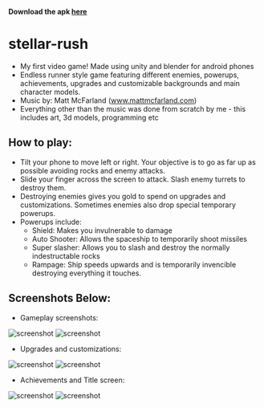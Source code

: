 **Download the apk [here](https://drive.google.com/open?id=1g53kQLN3FZzBGhQV372ibj1fn0hm_kvL)**


# stellar-rush
- My first video game! Made using unity and blender for android phones
- Endless runner style game featuring different enemies, powerups, achievements, upgrades and customizable backgrounds and main character models.
- Music by: Matt McFarland (www.mattmcfarland.com)
- Everything other than the music was done from scratch by me - this includes art, 3d models, programming etc

## How to play:

- Tilt your phone to move left or right. Your objective is to go as far up as possible avoiding rocks and enemy attacks.
- Slide your finger across the screen to attack. Slash enemy turrets to destroy them.
- Destroying enemies gives you gold to spend on upgrades and customizations. Sometimes enemies also drop special temporary powerups.
- Powerups include:
  - Shield: Makes you invulnerable to damage
  - Auto Shooter: Allows the spaceship to temporarily shoot missiles
  - Super slasher: Allows you to slash and destroy the normally indestructable rocks
  - Rampage: Ship speeds upwards and is temporarily invencible destroying everything it touches. 

## Screenshots Below:

- Gameplay screenshots:

![screenshot](https://i.imgur.com/girF4vV.jpg)
![screenshot](https://i.imgur.com/1PkSX6l.jpg)

- Upgrades and customizations:

![screenshot](https://i.imgur.com/kOfvi0y.jpg)
![screenshot](https://i.imgur.com/2fUtEz9.jpg)

- Achievements and Title screen:

![screenshot](https://i.imgur.com/d5Rm9Ov.jpg)
![screenshot](https://i.imgur.com/q05P2n5.jpg)
